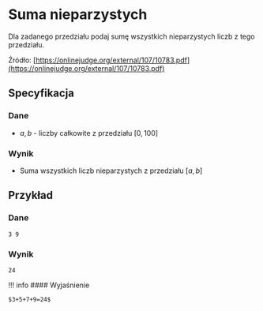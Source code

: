 # Suma nieparzystych

Dla zadanego przedziału podaj sumę wszystkich nieparzystych liczb z tego przedziału.

Źródło: [https://onlinejudge.org/external/107/10783.pdf](https://onlinejudge.org/external/107/10783.pdf)

## Specyfikacja

### Dane

* $a, b$ - liczby całkowite z przedziału $[0,100]$

### Wynik

* Suma wszystkich liczb nieparzystych z przedziału $[a,b]$ 

## Przykład

### Dane

```
3 9
```

### Wynik

```
24
```

!!! info
	#### Wyjaśnienie
	
	$3+5+7+9=24$
